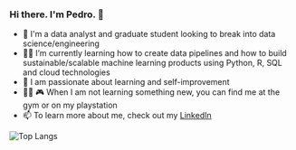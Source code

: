 ### Hi there. I'm Pedro. 👋

- :robot:	 I'm a data analyst and graduate student looking to break into data science/engineering
- :man_technologist:	 I’m currently learning how to create data pipelines and how to build sustainable/scalable machine learning products using Python, R, SQL and cloud technologies
- 🌱 I am passionate about learning and self-improvement 
- :weight_lifting_man:	:video_game:	 When I am not learning something new, you can find me at the gym or on my playstation 
- 📫 To learn more about me, check out my [LinkedIn](https://www.linkedin.com/in/pedropereira0426/)

![Top Langs](https://github-readme-stats.vercel.app/api/top-langs/?username=pereira94&layout=compact&theme=radical)

